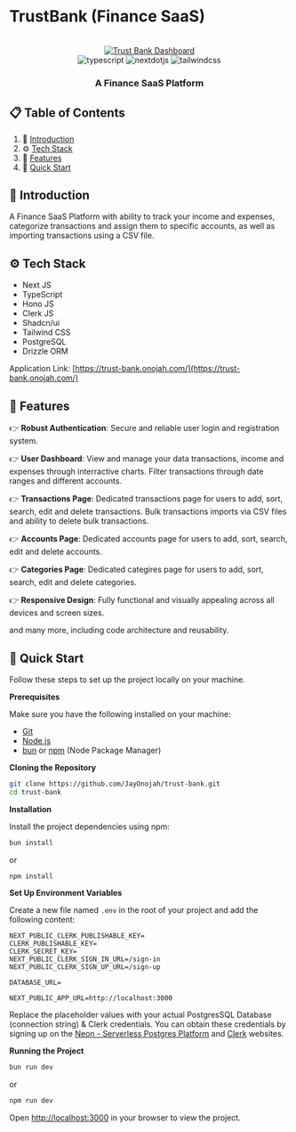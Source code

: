 # TrustBank (Finance SaaS)

<div align="center">
  <br />
    <a href="https://trust-bank.onojah.com/" target="_blank">
      <img src="https://i.imgur.com/iKF2DDo.png" alt="Trust Bank Dashboard">
    </a>
  <br />

  <div>
    <img src="https://img.shields.io/badge/-Typescript-black?style=for-the-badge&logoColor=white&logo=typescript&color=3178C6" alt="typescript" />
    <img src="https://img.shields.io/badge/-Next_._JS-black?style=for-the-badge&logoColor=white&logo=nextdotjs&color=000000" alt="nextdotjs" />
    <img src="https://img.shields.io/badge/-Tailwind_CSS-black?style=for-the-badge&logoColor=white&logo=tailwindcss&color=06B6D4" alt="tailwindcss" />
  </div>
  <h3 align="center">A Finance SaaS Platform</h3>
</div>

## 📋 <a name="table">Table of Contents</a>

1. 🤖 [Introduction](#introduction)
2. ⚙️ [Tech Stack](#tech-stack)
3. 🔋 [Features](#features)
4. 🤸 [Quick Start](#quick-start)

## <a name="introduction">🤖 Introduction</a>

A Finance SaaS Platform with ability to track your income and expenses, categorize transactions and assign them to specific accounts, as well as importing transactions using a CSV file.

## <a name="tech-stack">⚙️ Tech Stack</a>

- Next JS
- TypeScript
- Hono JS
- Clerk JS
- Shadcn/ui
- Tailwind CSS
- PostgreSQL
- Drizzle ORM

Application Link: [https://trust-bank.onojah.com/](https://trust-bank.onojah.com/)

## <a name="features">🔋 Features</a>

👉 **Robust Authentication**: Secure and reliable user login and registration system.

👉 **User Dashboard**: View and manage your data transactions, income and expenses through interractive charts. Filter transactions through date ranges and different accounts.

👉 **Transactions Page**: Dedicated transactions page for users to add, sort, search, edit and delete transactions. Bulk transactions imports via CSV files and ability to delete bulk transactions.

👉 **Accounts Page**: Dedicated accounts page for users to add, sort, search, edit and delete accounts.

👉 **Categories Page**: Dedicated categires page for users to add, sort, search, edit and delete categories.

👉 **Responsive Design**: Fully functional and visually appealing across all devices and screen sizes.

and many more, including code architecture and reusability.

## <a name="quick-start">🤸 Quick Start</a>

Follow these steps to set up the project locally on your machine.

**Prerequisites**

Make sure you have the following installed on your machine:

- [Git](https://git-scm.com/)
- [Node.js](https://nodejs.org/en)
- [bun](https://bun.sh/) or [npm](https://www.npmjs.com/) (Node Package Manager)

**Cloning the Repository**

```bash
git clone https://github.com/JayOnojah/trust-bank.git
cd trust-bank
```

**Installation**

Install the project dependencies using npm:

```bash
bun install
```

or

```bash
npm install
```

**Set Up Environment Variables**

Create a new file named `.env` in the root of your project and add the following content:

```env
NEXT_PUBLIC_CLERK_PUBLISHABLE_KEY=
CLERK_PUBLISHABLE_KEY=
CLERK_SECRET_KEY=
NEXT_PUBLIC_CLERK_SIGN_IN_URL=/sign-in
NEXT_PUBLIC_CLERK_SIGN_UP_URL=/sign-up

DATABASE_URL=

NEXT_PUBLIC_APP_URL=http://localhost:3000
```

Replace the placeholder values with your actual PostgresSQL Database (connection string) & Clerk credentials. You can obtain these credentials by signing up on the [Neon - Serverless Postgres Platform](https://neon.tech/) and [Clerk](https://clerk.com/) websites.

**Running the Project**

```bash
bun run dev
```

or

```bash
npm run dev
```

Open [http://localhost:3000](http://localhost:3000) in your browser to view the project.
